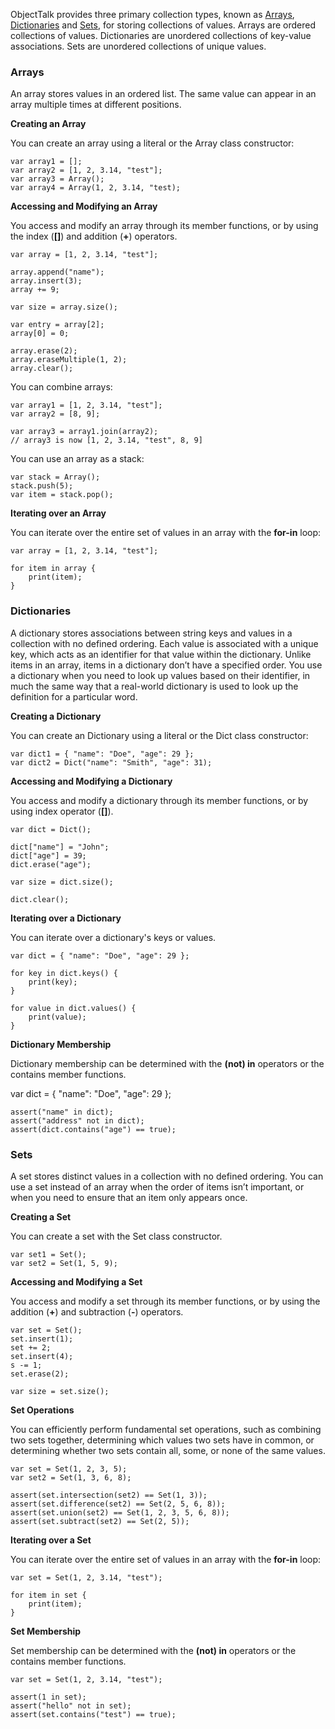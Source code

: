ObjectTalk provides three primary collection types, known as
[Arrays](reference.html#array),
[Dictionaries](reference.html#dict) and
[Sets](reference.html#set),
for storing collections of values. Arrays are ordered collections of
values. Dictionaries are unordered collections of key-value associations.
Sets are unordered collections of unique values.

### Arrays

An array stores values in an ordered list. The same value can appear in
an array multiple times at different positions.

**Creating an Array**

You can create an array using a literal or the Array class constructor:

	var array1 = [];
	var array2 = [1, 2, 3.14, "test"];
	var array3 = Array();
	var array4 = Array(1, 2, 3.14, "test);

**Accessing and Modifying an Array**

You access and modify an array through its member functions, or by using
the index  (**[]**) and addition  (**+**) operators.

	var array = [1, 2, 3.14, "test"];

	array.append("name");
	array.insert(3);
	array += 9;

	var size = array.size();

	var entry = array[2];
	array[0] = 0;

	array.erase(2);
	array.eraseMultiple(1, 2);
	array.clear();

You can combine arrays:

	var array1 = [1, 2, 3.14, "test"];
	var array2 = [8, 9];

	var array3 = array1.join(array2);
	// array3 is now [1, 2, 3.14, "test", 8, 9]

You can use an array as a stack:

	var stack = Array();
	stack.push(5);
	var item = stack.pop();

**Iterating over an Array**

You can iterate over the entire set of values in an array with the
**for-in** loop:

	var array = [1, 2, 3.14, "test"];

	for item in array {
		print(item);
	}

### Dictionaries

A dictionary stores associations between string keys and values in a
collection with no defined ordering. Each value is associated with a
unique key, which acts as an identifier for that value within the
dictionary. Unlike items in an array, items in a dictionary don’t have a
specified order. You use a dictionary when you need to look up values
based on their identifier, in much the same way that a real-world
dictionary is used to look up the definition for a particular word.

**Creating a Dictionary**

You can create an Dictionary using a literal or the Dict class
constructor:

	var dict1 = { "name": "Doe", "age": 29 };
	var dict2 = Dict("name": "Smith", "age": 31);

**Accessing and Modifying a Dictionary**

You access and modify a dictionary through its member functions, or by
using index operator (**[]**).

	var dict = Dict();

	dict["name"] = "John";
	dict["age"] = 39;
	dict.erase("age");

	var size = dict.size();

	dict.clear();

**Iterating over a Dictionary**

You can iterate over a dictionary's keys or values.

	var dict = { "name": "Doe", "age": 29 };

	for key in dict.keys() {
		print(key);
	}

	for value in dict.values() {
		print(value);
	}

**Dictionary Membership**

Dictionary membership can be determined with the **(not) in** operators
or the contains member functions.

var dict = { "name": "Doe", "age": 29 };

	assert("name" in dict);
	assert("address" not in dict);
	assert(dict.contains("age") == true);

### Sets

A set stores distinct values in a collection with no defined ordering.
You can use a set instead of an array when the order of items isn’t
important, or when you need to ensure that an item only appears once.

**Creating a Set**

You can create a set with the Set class constructor.

	var set1 = Set();
	var set2 = Set(1, 5, 9);

**Accessing and Modifying a Set**

You access and modify a set through its member functions, or by using the
addition (**+**) and subtraction (**-**) operators.

	var set = Set();
	set.insert(1);
	set += 2;
	set.insert(4);
	s -= 1;
	set.erase(2);

	var size = set.size();

**Set Operations**

You can efficiently perform fundamental set operations, such as combining
two sets together, determining which values two sets have in common, or
determining whether two sets contain all, some, or none of the same values.

	var set = Set(1, 2, 3, 5);
	var set2 = Set(1, 3, 6, 8);

	assert(set.intersection(set2) == Set(1, 3));
	assert(set.difference(set2) == Set(2, 5, 6, 8));
	assert(set.union(set2) == Set(1, 2, 3, 5, 6, 8));
	assert(set.subtract(set2) == Set(2, 5));

**Iterating over a Set**

You can iterate over the entire set of values in an array with the
**for-in** loop:

	var set = Set(1, 2, 3.14, "test");

	for item in set {
		print(item);
	}

**Set Membership**

Set membership can be determined with the **(not) in** operators or the
contains member functions.

	var set = Set(1, 2, 3.14, "test");

	assert(1 in set);
	assert("hello" not in set);
	assert(set.contains("test") == true);
